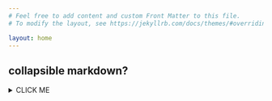 ```yaml
---
# Feel free to add content and custom Front Matter to this file.
# To modify the layout, see https://jekyllrb.com/docs/themes/#overriding-theme-defaults

layout: home
---
```


## collapsible markdown?

<details><summary>CLICK ME</summary>
<p>

 Lorem ipsum dolor sit amet, consectetur adipiscing elit. Vestibulum congue sagittis nisi in tempus. Quisque et orci sodales, efficitur lacus scelerisque, cursus massa. Proin in ex purus. Sed pharetra porta sagittis. Nullam viverra mauris nisl, quis consequat velit laoreet vestibulum. Donec congue feugiat libero, et bibendum lacus auctor in. Nam sagittis efficitur dui, vel dictum elit cursus tempus. Cras malesuada, neque sit amet dignissim aliquam, odio purus laoreet tellus, vitae feugiat urna diam nec sem. Cras sagittis odio nulla, maximus faucibus tortor auctor at. Integer sit amet diam gravida massa consequat ultricies. Sed posuere lorem a libero pharetra efficitur vel interdum tortor. Sed a urna a dui suscipit cursus. Cras id arcu vel felis ullamcorper varius quis in arcu. Donec varius enim nec interdum elementum.

Pellentesque sed pretium dui, sit amet consectetur quam. Ut et iaculis elit. Sed euismod arcu mauris, non mattis mi pulvinar posuere. Quisque interdum euismod eros, ut commodo enim suscipit sed. Curabitur id risus scelerisque sapien finibus gravida. Fusce blandit sagittis mauris, in sodales tortor accumsan ac. In venenatis ultrices dolor, nec malesuada velit hendrerit eu. Aliquam erat volutpat. Morbi hendrerit risus dolor, sit amet iaculis nibh luctus vel.

Donec libero erat, euismod at urna eu, posuere vestibulum massa. Pellentesque habitant morbi tristique senectus et netus et malesuada fames ac turpis egestas. Suspendisse potenti. Donec non aliquet nibh. Fusce finibus dolor eu nulla elementum laoreet. Quisque tristique velit ac nulla maximus, vel faucibus justo ornare. Quisque eu arcu faucibus, consequat massa nec, condimentum odio. Sed hendrerit ut nulla eget luctus. Mauris consequat eget dui sit amet euismod. Donec imperdiet sapien porta lorem vehicula hendrerit. Nullam mollis enim condimentum malesuada aliquet.

Suspendisse rhoncus iaculis venenatis. Integer cursus rutrum tellus, quis mattis neque. Vestibulum et arcu nec odio finibus dignissim. Curabitur porttitor venenatis dui a porttitor. Praesent interdum, diam nec convallis rhoncus, velit quam consequat est, et tempus sem tellus non dui. Aenean vehicula faucibus maximus. Cras tincidunt magna nec lacus condimentum, in fermentum massa vulputate. Cras malesuada porttitor venenatis. Vestibulum vehicula augue eu ex venenatis consequat. Sed pellentesque finibus gravida. Aliquam erat volutpat. 

</p>
</details>

